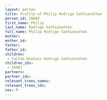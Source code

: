 ```yaml
---
layout: person
title: Profile of Philip Rodrigo Sathianathan
person_id: I0882
first_name: Philip
last_name: Rodrigo Sathianathan
full_name: Philip Rodrigo Sathianathan
mother: 
mother_id: 
father: 
father_id: 
children:
 - Caitan Dominic Rodrigo Sathianathan
children_ids:
 - I0881
partners:
partner_ids:
relevant_trees_names:
relevant_trees_ids:
sex: M
---
```


